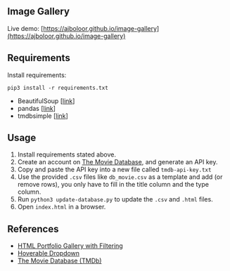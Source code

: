 ## Image Gallery

Live demo: [https://ajboloor.github.io/image-gallery](https://ajboloor.github.io/image-gallery)

## Requirements

Install requirements:
```
pip3 install -r requirements.txt
```

- BeautifulSoup [[link](https://www.crummy.com/software/BeautifulSoup/bs4/doc/)]
- pandas [[link](https://pandas.pydata.org/)]
- tmdbsimple [[link](https://github.com/celiao/tmdbsimple)]

## Usage
1. Install requirements stated above.
2. Create an account on [The Movie Database](https://www.themoviedb.org/account/signup), and generate an API key.
3. Copy and paste the API key into a new file called `tmdb-api-key.txt`
4. Use the provided `.csv` files like `db_movie.csv` as a template and add (or remove rows), you only have to fill in the title column and the type column.
5. Run `python3 update-database.py` to update the `.csv` and `.html` files.
6. Open `index.html` in a browser.

## References
- [HTML Portfolio Gallery with Filtering](https://www.w3schools.com/howto/howto_js_portfolio_filter.asp)
- [Hoverable Dropdown](https://www.w3schools.com/howto/howto_css_dropdown.asp)
- [The Movie Database (TMDb)](https://www.themoviedb.org/)

